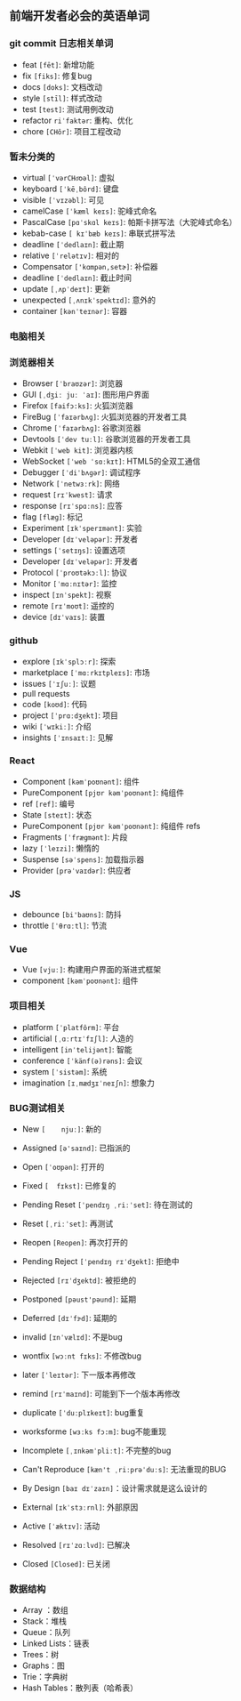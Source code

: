 ## 前端开发者必会的英语单词
### git commit 日志相关单词
- feat `[fēt]`: 新增功能
- fix `[fiks]`: 修复bug
- docs `[doks]`: 文档改动
- style `[stīl]`: 样式改动
- test `[test]`: 测试用例改动
- refactor `riˈfaktər`: 重构、优化
- chore `[CHôr]`: 项目工程改动

### 暂未分类的
- virtual `[ˈvərCHo͞oəl]`: 虚拟
- keyboard `[ˈkēˌbôrd]`: 键盘
- visible `[ˈvɪzəbl]`: 可见
- camelCase `[ˈkæml keɪs]`: 驼峰式命名
- PascalCase `[pɑˈskɑl keɪs]`: 帕斯卡拼写法（大驼峰式命名）
- kebab-case `[	kɪˈbæb keɪs]`: 串联式拼写法
- deadline `[ˈdedlaɪn]`: 截止期
- relative `[ˈrelətɪv]`: 相对的
- Compensator `['kɑmpən,setɚ]`: 补偿器
- deadline `[ˈdedlaɪn]`: 截止时间
- update `[ˌʌpˈdeɪt]`: 更新
- unexpected `[ˌʌnɪkˈspektɪd]`: 意外的
- container `[kənˈteɪnər]`: 容器

### 电脑相关 

### 浏览器相关
- Browser `[ˈbraʊzər]`: 浏览器
- GUI `[ˌdʒiː juː ˈaɪ]`: 图形用户界面
- Firefox `[faifɔ:ks]`: 火狐浏览器
- FireBug `[ˈfaɪərbʌɡ]`: 火狐浏览器的开发者工具 
- Chrome `[ˈfaɪərbʌɡ]`: 谷歌浏览器 
- Devtools `[ˈdev tuːl]`: 谷歌浏览器的开发者工具  
- Webkit `[ˈweb kit]`: 浏览器内核
- WebSocket `[ˈweb ˈsɑːkɪt]`: HTML5的全双工通信
- Debugger `[ˈdiˈbʌɡər]`: 调试程序
- Network `[ˈnetwɜːrk]`: 网络 
- request `[rɪˈkwest]`: 请求
- response `[rɪˈspɑːns]`: 应答
- flag `[flæɡ]`: 标记
- Experiment `[ɪkˈsperɪmənt]`: 实验
- Developer `[dɪˈveləpər]`: 开发者
- settings `[ˈsetɪŋs]`: 设置选项
- Developer `[dɪˈveləpər]`: 开发者
- Protocol `[ˈproʊtəkɔːl]`: 协议
- Monitor `[ˈmɑːnɪtər]`: 监控 
- inspect `[ɪnˈspekt]`: 视察
- remote  `[rɪˈmoʊt]`: 遥控的
- device `[dɪˈvaɪs]`: 装置


### github
- explore `[ɪkˈsplɔːr]`:  探索
- marketplace `[ˈmɑːrkɪtpleɪs]`:  市场
- issues `[ˈɪʃuː]`:  议题
- pull requests
-  code `[koʊd]`: 代码
-  project `[ˈprɑːdʒekt]`: 项目
- wiki `[ˈwɪkiː]`:  介绍
- insights `[ˈɪnsaɪtː]`:  见解


### React
- Component `[kəmˈpoʊnənt]`: 组件
- PureComponent `[pjʊr kəmˈpoʊnənt]`: 纯组件 
- ref `[ref]`: 编号
- State `[steɪt]`: 状态
- PureComponent `[pjʊr kəmˈpoʊnənt]`: 纯组件 refs
- Fragments `[ˈfræɡmənt]`: 片段
- lazy `[ˈleɪzi]`: 懒惰的
- Suspense `[səˈspens]`: 加载指示器
- Provider `[prəˈvaɪdər]`: 供应者
### JS
- debounce `[bi'baʊns]`: 防抖
- throttle `[ˈθrɑːtl]`: 节流

### Vue
- Vue `[vjuː]`: 构建用户界面的渐进式框架
- component `[kəmˈpoʊnənt]`: 组件

### 项目相关
- platform `[ˈplatfôrm]`: 平台
- artificial `[ˌɑːrtɪˈfɪʃl]`: 人造的
- intelligent `[inˈtelijənt]`: 智能
- conference `[ˈkänf(ə)rəns]`: 会议
- system `[ˈsistəm]`: 系统
- imagination `[ɪˌmædʒɪˈneɪʃn]`: 想象力

### BUG测试相关
- New `[	njuː]`: 新的
- Assigned `[ə'saɪnd]`: 已指派的
- Open `[ˈoʊpən]`: 打开的
- Fixed `[	fɪkst]`: 已修复的
- Pending Reset `[ˈpendɪŋ ˌriːˈset]`: 待在测试的
- Reset `[ˌriːˈset]`: 再测试
- Reopen `[Reopen]`: 再次打开的
- Pending Reject `[ˈpendɪŋ rɪˈdʒekt]`: 拒绝中
- Rejected `[rɪˈdʒektd]`: 被拒绝的
- Postponed `[pəust'pəund]`: 延期
- Deferred `[dɪˈfɝd]`: 延期的

-  invalid `[ɪnˈvælɪd]`: 不是bug
- wontfix `[wɔːnt fɪks]`: 不修改bug
-  later `[ˈleɪtər]`: 下一版本再修改
- remind `[rɪˈmaɪnd]`: 可能到下一个版本再修改
- duplicate `[ˈduːplɪkeɪt]`: bug重复
- worksforme `[wɜːks fɔ:m]`: bug不能重现

- Incomplete `[ˌɪnkəmˈpliːt]`: 不完整的bug
- Can't Reproduce `[kæn't ˌriːprəˈduːs]`: 无法重现的BUG
- By Design `[baɪ dɪˈzaɪn]`：设计需求就是这么设计的
- External `[ɪkˈstɜːrnl]`: 外部原因

- Active `[ˈæktɪv]`: 活动
- Resolved `[rɪˈzɑːlvd]`: 已解决
- Closed `[Closed]`: 已关闭

### 数据结构
- Array ：数组
- Stack：堆栈
- Queue：队列
- Linked Lists：链表
- Trees：树
- Graphs：图
- Trie：字典树
- Hash Tables：散列表（哈希表）

